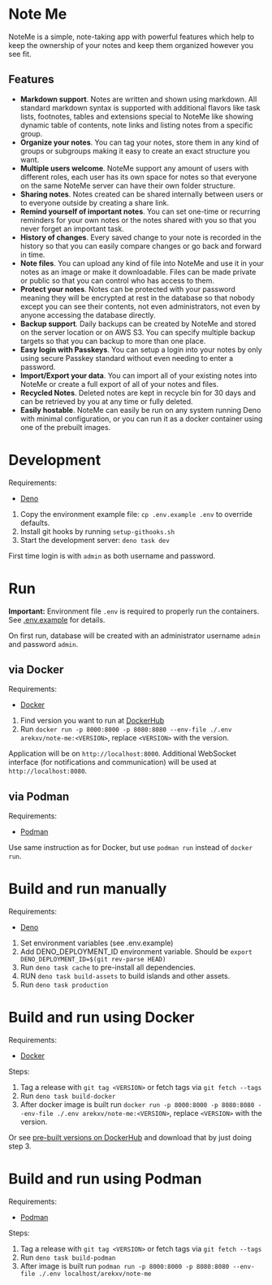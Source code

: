 # Note Me

NoteMe is a simple, note-taking app with powerful features which help to keep
the ownership of your notes and keep them organized however you see fit.

## Features

- **Markdown support**. Notes are written and shown using markdown. All standard
  markdown syntax is supported with additional flavors like task lists,
  footnotes, tables and extensions special to NoteMe like showing dynamic table
  of contents, note links and listing notes from a specific group.
- **Organize your notes**. You can tag your notes, store them in any kind of
  groups or subgroups making it easy to create an exact structure you want.
- **Multiple users welcome**. NoteMe support any amount of users with different
  roles, each user has its own space for notes so that everyone on the same
  NoteMe server can have their own folder structure.
- **Sharing notes**. Notes created can be shared internally between users or to
  everyone outside by creating a share link.
- **Remind yourself of important notes**. You can set one-time or recurring
  reminders for your own notes or the notes shared with you so that you never
  forget an important task.
- **History of changes**. Every saved change to your note is recorded in the
  history so that you can easily compare changes or go back and forward in time.
- **Note files**. You can upload any kind of file into NoteMe and use it in your
  notes as an image or make it downloadable. Files can be made private or public
  so that you can control who has access to them.
- **Protect your notes**. Notes can be protected with your password meaning they
  will be encrypted at rest in the database so that nobody except you can see
  their contents, not even administrators, not even by anyone accessing the
  database directly.
- **Backup support**. Daily backups can be created by NoteMe and stored on the
  server location or on AWS S3. You can specify multiple backup targets so that
  you can backup to more than one place.
- **Easy login with Passkeys**. You can setup a login into your notes by only
  using secure Passkey standard without even needing to enter a password.
- **Import/Export your data**. You can import all of your existing notes into
  NoteMe or create a full export of all of your notes and files.
- **Recycled Notes**. Deleted notes are kept in recycle bin for 30 days and can
  be retrieved by you at any time or fully deleted.
- **Easily hostable**. NoteMe can easily be run on any system running Deno with
  minimal configuration, or you can run it as a docker container using one of
  the prebuilt images.

# Development

Requirements:

- [Deno](https://docs.deno.com/runtime/manual/getting_started/installation)

1. Copy the environment example file: `cp .env.example .env` to override
   defaults.
2. Install git hooks by running `setup-githooks.sh`
3. Start the development server: `deno task dev`

First time login is with `admin` as both username and password.

# Run

**Important:** Environment file `.env` is required to properly run the
containers. See [.env.example](.env.example) for details.

On first run, database will be created with an administrator username `admin`
and password `admin`.

## via Docker

Requirements:

- [Docker](https://docs.docker.com/engine/install/)

1. Find version you want to run at
   [DockerHub](https://hub.docker.com/repository/docker/arekxv/note-me/general)
2. Run
   `docker run -p 8000:8000 -p 8080:8080 --env-file ./.env arekxv/note-me:<VERSION>`,
   replace `<VERSION>` with the version.

Application will be on `http://localhost:8000`. Additional WebSocket interface
(for notifications and communication) will be used at `http://localhost:8080`.

## via Podman

Requirements:

- [Podman](https://podman.io/docs/installation)

Use same instruction as for Docker, but use `podman run` instead of
`docker run`.

# Build and run manually

Requirements:

- [Deno](https://docs.deno.com/runtime/manual/getting_started/installation)

1. Set environment variables (see .env.example)
2. Add DENO_DEPLOYMENT_ID environment variable. Should be
   `export DENO_DEPLOYMENT_ID=$(git rev-parse HEAD)`
3. Run `deno task cache` to pre-install all dependencies.
4. RUN `deno task build-assets` to build islands and other assets.
5. Run `deno task production`

# Build and run using Docker

Requirements:

- [Docker](https://docs.docker.com/engine/install/)

Steps:

1. Tag a release with `git tag <VERSION>` or fetch tags via `git fetch --tags`
2. Run `deno task build-docker`
3. After docker image is built run
   `docker run -p 8000:8000 -p 8080:8080 --env-file ./.env arekxv/note-me:<VERSION>`,
   replace `<VERSION>` with the version.

Or see
[pre-built versions on DockerHub](https://hub.docker.com/repository/docker/arekxv/note-me/general)
and download that by just doing step 3.

# Build and run using Podman

Requirements:

- [Podman](https://podman.io/docs/installation)

Steps:

1. Tag a release with `git tag <VERSION>` or fetch tags via `git fetch --tags`
2. Run `deno task build-podman`
3. After image is built run
   `podman run -p 8000:8000 -p 8080:8080 --env-file ./.env localhost/arekxv/note-me`
